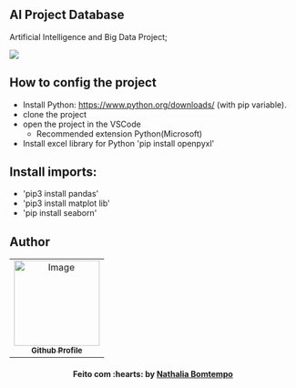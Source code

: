 ## AI Project Database

Artificial Intelligence and Big Data Project;

<img src="https://img.shields.io/badge/python-3670A0?style=for-the-badge&logo=python&logoColor=ffdd54" target="_blank"></a>

## How to config the project

- Install Python: https://www.python.org/downloads/  (with pip variable).
- clone the project
- open the project in the VSCode
    - Recommended extension Python(Microsoft)
- Install excel library for Python 'pip install openpyxl'

## Install imports:

- 'pip3 install pandas'
- 'pip3 install matplot lib'
- 'pip install seaborn'

## Author
<table align="center">
    <tr>
        <td align="center">
            <a href="https://github.com/NathaliaBomtemp">
               <img src="https://user-images.githubusercontent.com/70415844/158703092-49a4ca70-a69c-45fb-8fba-886324e8e831.png" width="150px;" alt="Image" />
                <br />
                <sub><b>Github Profile</b></sub>
            </a>
        </td>    
    </tr>
</table>
<h4 align="center">
   Feito com :hearts: by  <a href="https://www.linkedin.com/in/nathalia-bomtempo/" target="_blank"> Nathalia Bomtempo </a>
</h4>

